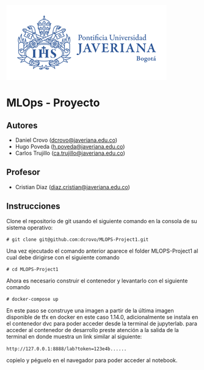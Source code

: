 ![alt text](https://github.com/c4ttivo/MLOpsTaller1/blob/main/mlopstaller1/imgs/logo.png?raw=true)

# MLOps - Proyecto
## Autores
*    Daniel Crovo (dcrovo@javeriana.edu.co)
*    Hugo Poveda (h.poveda@javeriana.edu.co)
*    Carlos Trujillo (ca.trujillo@javeriana.edu.co)

## Profesor
*    Cristian Diaz (diaz.cristian@javeriana.edu.co)

## Instrucciones
Clone el repositorio de git usando el siguiente comando en la consola de su sistema operativo:


```
# git clone git@github.com:dcrovo/MLOPS-Project1.git
```

Una vez ejecutado el comando anterior aparece el folder MLOPS-Project1 al cual debe dirigirse con el siguiente comando


```
# cd MLOPS-Project1
```

Ahora es necesario construir el contenedor y levantarlo con el siguiente comando


```
# docker-compose up 
```
En este paso se construye una imagen a partir de la última imagen disponible de tfx en docker en este caso  1.14.0, adicionalmente se instala en el contenedor dvc para poder acceder desde la terminal de jupyterlab.
para acceder al contenedor de desarrollo preste atención a la salida de la terminal en donde muestra un link similar al siguiente: 

```http://127.0.0.1:8888/lab?token=123e4b......```

copielo y péguelo en el navegador para poder acceder al notebook. 

